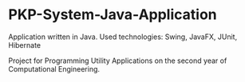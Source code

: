 # PKP-System-Java-Application
Application written in Java. Used technologies: Swing, JavaFX, JUnit, Hibernate 

Project for Programming Utility Applications on the second year of Computational Engineering.
